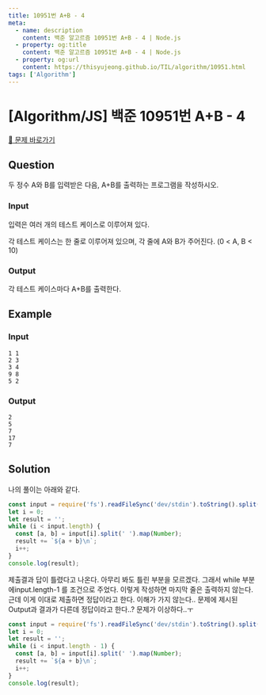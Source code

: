 ```yaml
---
title: 10951번 A+B - 4
meta:
  - name: description
    content: 백준 알고르즘 10951번 A+B - 4 | Node.js
  - property: og:title
    content: 백준 알고르즘 10951번 A+B - 4 | Node.js
  - property: og:url
    content: https://thisyujeong.github.io/TIL/algorithm/10951.html
tags: ['Algorithm']
---
```


# [Algorithm/JS] 백준 10951번 A+B - 4

[🔗 문제 바로가기](https://www.acmicpc.net/problem/10951)

## Question

두 정수 A와 B를 입력받은 다음, A+B를 출력하는 프로그램을 작성하시오.

### Input

입력은 여러 개의 테스트 케이스로 이루어져 있다.

각 테스트 케이스는 한 줄로 이루어져 있으며, 각 줄에 A와 B가 주어진다. (0 < A, B < 10)

### Output

각 테스트 케이스마다 A+B를 출력한다.

## Example

### Input

```
1 1
2 3
3 4
9 8
5 2
```

### Output

```
2
5
7
17
7
```

## Solution

나의 풀이는 아래와 같다.

```js
const input = require('fs').readFileSync('dev/stdin').toString().split('\n');
let i = 0;
let result = '';
while (i < input.length) {
  const [a, b] = input[i].split(' ').map(Number);
  result += `${a + b}\n`;
  i++;
}
console.log(result);
```

제출결과 답이 틀렸다고 나온다. 아무리 봐도 틀린 부분을 모르겠다. 그래서 while 부분에input.length-1 를 조건으로 주었다. 이렇게 작성하면 마지막 줄은 출력하지 않는다. 근데 이게 이대로 제출하면 정답이라고 한다.
이해가 가지 않는다.. 문제에 제시된 Output과 결과가 다른데 정답이라고 한다..? 문제가 이상하다..ㅜ

```js
const input = require('fs').readFileSync('dev/stdin').toString().split('\n');
let i = 0;
let result = '';
while (i < input.length - 1) {
  const [a, b] = input[i].split(' ').map(Number);
  result += `${a + b}\n`;
  i++;
}
console.log(result);
```
